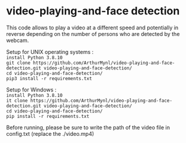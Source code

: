 # video-playing-and-face detection
This code allows to play a video at a different speed and potentially in reverse depending on the
number of persons who are detected by the webcam.   


Setup for UNIX operating systems :  
``install Python 3.8.10``   
``git clone https://github.com/ArthurMynl/video-playing-and-face-detection.git video-playing-and-face-detection/``    
``cd video-playing-and-face-detection/``      
``pip3 install -r requirements.txt``   
 
Setup for Windows :  
``install Python 3.8.10``   
``it clone https://github.com/ArthurMynl/video-playing-and-face-detection.git video-playing-and-face-detection/``   
``cd video-playing-and-face-detection/``   
``pip install -r requirements.txt``    

Before running, please be sure to write the path of the video file in config.txt (replace the ./video.mp4)
